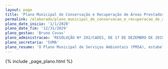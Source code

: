 ```yaml
---
layout: page
title: 'Plano Municipal de Conservação e Recuperação de Áreas Prestadoras de Serviços Ambientais'
permalink: /elaborado/plano_municipal_de_conservacao_e_recuperacao_de_areas_prestadoras_de_servicos_ambientais
plano_date_inicio: '1/1/2020'
plano_date_fim: '12/31/2029'
plano_gestao: 'Bruno Covas'
plano_administracao: 'RESOLUÇÃO Nº 202/CADES, DE 17 DE DEZEMBRO DE 2019'
plano_secretaria: 'SVMA'
plano_resume: 'O Plano Municipal de Serviços Ambientais (PMSA), estabelecido pelo Plano Diretor Estratégico de 2014, oferece diretrizes para conservação e recuperação de áreas que prestam serviços ambientais. Ele promove a proteção e uso sustentável da biodiversidade, vegetação nativa, recursos hídricos, qualidade do ar, entre outros serviços naturais, tanto em áreas urbanas quanto rurais. O objetivo principal é incentivar políticas e iniciativas para conservar e recuperar essas áreas em São Paulo, com objetivos específicos como regulamentar o registro dessas áreas, incorporar conceitos de serviços ecossistêmicos em políticas setoriais e melhorar ações de comando e controle ambiental.'
---
```

<div>
{% include _page_plano.html %}
</div>
